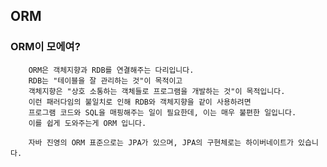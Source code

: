 ## ORM

### ORM이 모에여?

        ORM은 객체지향과 RDB를 연결해주는 다리입니다.
        RDB는 "테이블을 잘 관리하는 것"이 목적이고
        객체지향은 "상호 소통하는 객체들로 프로그램을 개발하는 것"이 목적입니다.
        이런 패러다임의 불일치로 인해 RDB와 객체지향을 같이 사용하려면 
        프로그램 코드와 SQL을 매핑해주는 일이 필요한데, 이는 매우 불편한 일입니다.
        이를 쉽게 도와주는게 ORM 입니다.
        
        자바 진영의 ORM 표준으로는 JPA가 있으며, JPA의 구현체로는 하이버네이트가 있습니다.
